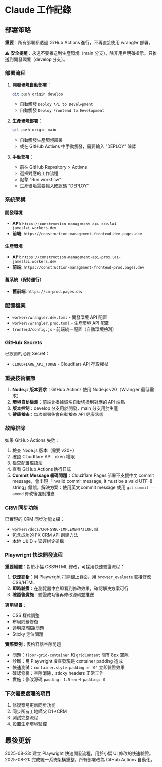 # Claude 工作記錄

## 部署策略

**重要**：所有部署都透過 GitHub Actions 進行，不再直接使用 wrangler 部署。

**⚠️ 安全提醒**：永遠不要推送到生產環境（main 分支），除非用戶明確指示。只推送到開發環境（develop 分支）。

### 部署流程

1. **開發環境自動部署**：
   ```bash
   git push origin develop
   ```
   - 自動觸發 `Deploy API to Development`
   - 自動觸發 `Deploy Frontend to Development`

2. **生產環境部署**：
   ```bash
   git push origin main
   ```
   - 自動觸發生產環境部署
   - 或在 GitHub Actions 中手動觸發，需要輸入 "DEPLOY" 確認

3. **手動部署**：
   - 前往 GitHub Repository > Actions
   - 選擇對應的工作流程
   - 點擊 "Run workflow"
   - 生產環境需要輸入確認碼 "DEPLOY"

### 系統架構

#### 開發環境
- **API**: `https://construction-management-api-dev.lai-jameslai.workers.dev`
- **前端**: `https://construction-management-frontend-dev.pages.dev`

#### 生產環境
- **API**: `https://construction-management-api-prod.lai-jameslai.workers.dev`
- **前端**: `https://construction-management-frontend-prod.pages.dev`

#### 舊系統（保持運行）
- **舊前端**: `https://cm-prod.pages.dev`

### 配置檔案

- `workers/wrangler.dev.toml` - 開發環境 API 配置
- `workers/wrangler.prod.toml` - 生產環境 API 配置
- `frontend/config.js` - 前端統一配置（自動環境檢測）

### GitHub Secrets

已設置的必要 Secret：
- `CLOUDFLARE_API_TOKEN` - Cloudflare API 存取權杖

### 重要技術細節

1. **Node.js 版本要求**：GitHub Actions 使用 Node.js v20（Wrangler 最低需求）
2. **環境自動檢測**：前端會根據域名自動切換到對應的 API 端點
3. **版本控制**：develop 分支用於開發，main 分支用於生產
4. **健康檢查**：每次部署後會自動檢查 API 健康狀態

### 故障排除

如果 GitHub Actions 失敗：
1. 檢查 Node.js 版本（需要 v20+）
2. 確認 Cloudflare API Token 權限
3. 檢查配置檔語法
4. 查看 GitHub Actions 執行日誌
5. **Commit Message 編碼問題**：Cloudflare Pages 部署不支援中文 commit message，會出現「Invalid commit message, it must be a valid UTF-8 string」錯誤。解決方案：使用英文 commit message 或用 `git commit --amend` 修改後強制推送

### CRM 同步功能

已實現的 CRM 同步功能文檔：
- `workers/docs/CRM-SYNC-IMPLEMENTATION.md`
- 包含成功的 FX CRM API 創建方法
- 本地 UUID + 延遲綁定架構

### Playwright 快速開發流程

**重要經驗**：對於小幅 CSS/HTML 修改，可採用快速驗證流程：

1. **快速診斷**：用 Playwright 打開線上頁面，用 `browser_evaluate` 直接修改 CSS/HTML
2. **即時驗證**：在瀏覽器中立即看到修改效果，確認解決方案可行
3. **確認後實施**：驗證成功後再修改源碼並推送

**適用場景**：
- CSS 樣式調整
- 布局問題修復
- 透明度/間距問題
- Sticky 定位問題

**實際案例**：表格容器空隙問題
- 問題：`floor-grid-container` 和 `gridContent` 間有 8px 空隙
- 診斷：用 Playwright 檢查發現是 container padding 造成
- 快速測試：`container.style.padding = '0'` 立即驗證效果
- 確認修復：空隙消除，sticky headers 正常工作
- 實施：修改源碼 `padding: 1.5rem` → `padding: 0`

### 下次需要處理的項目

1. 修復案場更新同步功能
2. 同步所有工地師父 D1→CRM
3. 測試完整流程
4. 設置生產環境監控

## 最後更新

2025-08-23: 建立 Playwright 快速開發流程，用於小幅 UI 修改的快速驗證。
2025-08-21: 完成統一系統架構重整，所有部署改為 GitHub Actions 自動化。